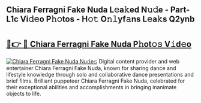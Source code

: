 ## Chiara Ferragni Fake Nuda L𝚎a𝚔ed N𝚞𝚍e - Part-L1c Vi𝚍𝚎o P𝚑𝚘tos - H𝚘𝚝 O𝚗𝚕yf𝚊ns L𝚎a𝚔s Q2ynb

# <h2><a href="http://kf3c0fd.oniu.top/?m=Chiara+Ferragni+Fake+Nuda">🔗👉 🔴 Chiara Ferragni Fake Nuda P𝚑ot𝚘𝚜 V𝚒d𝚎o</a></h2>

[![Chiara Ferragni Fake Nuda Nu𝚍e𝚜](https://i.imgur.com/0qMVB7G.gif)](http://kf3c0fd.oniu.top/?m=Chiara+Ferragni+Fake+Nuda)
Digital content provider and web entertainer Chiara Ferragni Fake Nuda, known for sharing dance and lifestyle knowledge through solo and collaborative dance presentations and brief films. Brilliant puppeteer Chiara Ferragni Fake Nuda, celebrated for their exceptional abilities and accomplishments in bringing inanimate objects to life.  

